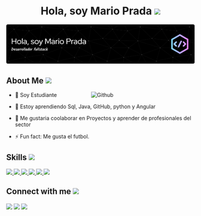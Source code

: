 <h1 align="center"><b>Hola, soy Mario Prada </b><img src="https://media.giphy.com/media/hvRJCLFzcasrR4ia7z/giphy.gif" width="35"></h1>
<p align="center">
  <img src="github-header-image.png"/>
</p>

<h2> About Me <img src = "https://media0.giphy.com/media/KDDpcKigbfFpnejZs6/giphy.gif?cid=ecf05e47oy6f4zjs8g1qoiystc56cu7r9tb8a1fe76e05oty&rid=giphy.gif" width = 100px></h2>

<img width="55%" align="right" alt="Github" src="https://raw.githubusercontent.com/onimur/.github/master/.resources/git-header.svg" />

- 🔭 Soy Estudiante
  
- 🌱 Estoy aprendiendo Sql, Java, GitHub, python y Angular
  
- 👯 Me gustaria coolaborar en Proyectos y aprender de profesionales del sector
  
- ⚡ Fun fact: Me gusta el futbol.

<h2> Skills <img src = "https://media2.giphy.com/media/QssGEmpkyEOhBCb7e1/giphy.gif?cid=ecf05e47a0n3gi1bfqntqmob8g9aid1oyj2wr3ds3mg700bl&rid=giphy.gif" width = 32px> </h2>
<a href= https://github.com/Marioph03?tab=repositories&q=&type=&language=python&sort= > <img width ='32px' src ='https://raw.githubusercontent.com/rahulbanerjee26/githubAboutMeGenerator/main/icons/python.svg'> </a>
<a href= https://github.com/Marioph03?tab=repositories&q=&type=&language=css&sort= > <img width ='32px' src ='https://raw.githubusercontent.com/rahulbanerjee26/githubAboutMeGenerator/main/icons/css.svg'> </a>
<a href= https://github.com/Marioph03?tab=repositories&q=&type=&language=html&sort= > <img width ='32px' src ='https://raw.githubusercontent.com/rahulbanerjee26/githubAboutMeGenerator/main/icons/html.svg'> </a>
<a href= https://github.com/Marioph03?tab=repositories&q=&type=&language=android&sort= > <img width ='32px' src ='https://raw.githubusercontent.com/rahulbanerjee26/githubAboutMeGenerator/main/icons/android.svg'> </a>
<a href= https://github.com/Marioph03?tab=repositories&q=&type=&language=csharp&sort= > <img width ='50px' src ='https://github.com/user-attachments/assets/fb6f15a6-3099-4004-adf9-ad56d07a0894'> </a>
<a href= https://github.com/Marioph03?tab=repositories&q=&type=&language=csharp&sort= > <img width ='40px' src ='https://github.com/user-attachments/assets/88dd2f73-8ff9-4001-bb85-492c614070c5'> </a>

<h2> Connect with me <img src='https://raw.githubusercontent.com/ShahriarShafin/ShahriarShafin/main/Assets/handshake.gif' width="100px"> </h2>
<a href = 'https://www.linkedin.com/in/mario-prada-14828a1b1/?trk=opento_sprofile_topcard'> <img width = '32px' align= 'center' src="https://raw.githubusercontent.com/rahulbanerjee26/githubAboutMeGenerator/main/icons/linked-in-alt.svg"/></a>  
<a href = 'mariopradaherruzo@gmail.com'> <img width = '32px' align= 'center' src="https://github.com/user-attachments/assets/453223ce-2fe0-4eb6-9d9d-a8fda644ff38"/></a> 
<a href = 'https://github.com/Marioph03'> <img width = '32px' align= 'center' src="https://raw.githubusercontent.com/rahulbanerjee26/githubAboutMeGenerator/main/icons/github.svg"/></a>
